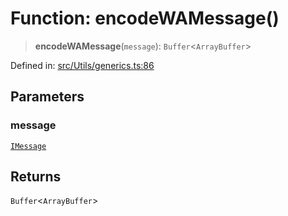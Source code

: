 # Function: encodeWAMessage()

> **encodeWAMessage**(`message`): `Buffer`\<`ArrayBuffer`\>

Defined in: [src/Utils/generics.ts:86](https://github.com/Fokusdotid/Baileys/blob/b457796e9982984bfe7323cdd6fea8bc613c4ed0/src/Utils/generics.ts#L86)

## Parameters

### message

[`IMessage`](../namespaces/proto/interfaces/IMessage.md)

## Returns

`Buffer`\<`ArrayBuffer`\>
